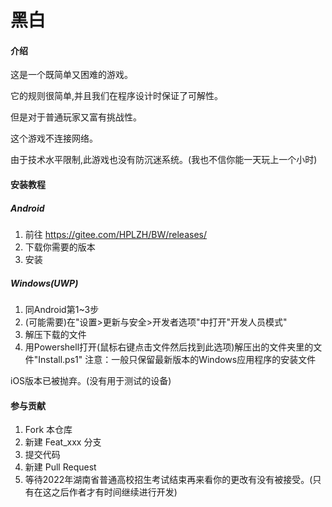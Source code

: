 # 黑白

#### 介绍

这是一个既简单又困难的游戏。

它的规则很简单,并且我们在程序设计时保证了可解性。

但是对于普通玩家又富有挑战性。

这个游戏不连接网络。

由于技术水平限制,此游戏也没有防沉迷系统。(我也不信你能一天玩上一个小时)

#### 安装教程

##### Android
1.  前往 https://gitee.com/HPLZH/BW/releases/
2.  下载你需要的版本
3.  安装

##### Windows(UWP)
1. 同Android第1~3步
2. (可能需要)在"设置>更新与安全>开发者选项"中打开"开发人员模式"
3. 解压下载的文件
4. 用Powershell打开(鼠标右键点击文件然后找到此选项)解压出的文件夹里的文件"Install.ps1"
注意：一般只保留最新版本的Windows应用程序的安装文件

iOS版本已被抛弃。(没有用于测试的设备)

#### 参与贡献

1.  Fork 本仓库
2.  新建 Feat_xxx 分支
3.  提交代码
4.  新建 Pull Request
5.  等待2022年湖南省普通高校招生考试结束再来看你的更改有没有被接受。(只有在这之后作者才有时间继续进行开发)